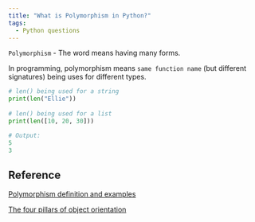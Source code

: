 ```yaml
---
title: "What is Polymorphism in Python?"
tags:
  - Python questions
---
```


`Polymorphism` - The word means having many forms.

In programming, polymorphism means `same function name` (but different signatures) being uses for different types.

```python
# len() being used for a string
print(len("Ellie"))
  
# len() being used for a list
print(len([10, 20, 30]))

# Output:
5
3
```

## Reference

[Polymorphism definition and examples](https://www.geeksforgeeks.org/polymorphism-in-python/)

[The four pillars of object orientation](https://www.freecodecamp.org/news/four-pillars-of-object-oriented-programming/)

